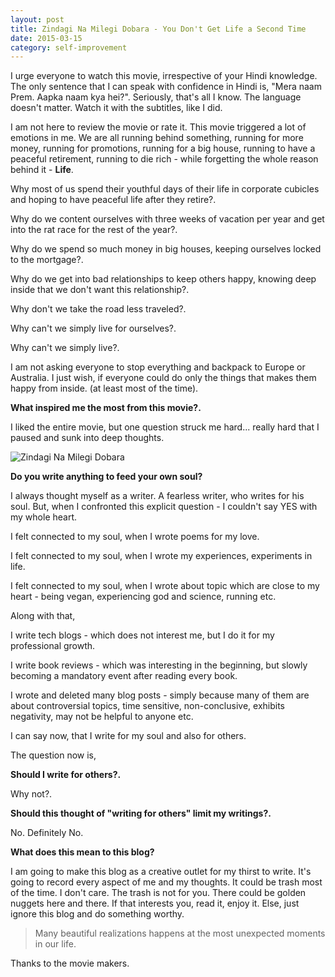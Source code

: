 ```yaml
---
layout: post
title: Zindagi Na Milegi Dobara - You Don't Get Life a Second Time
date: 2015-03-15
category: self-improvement
---
```


I urge everyone to watch this movie, irrespective of your Hindi knowledge. The only sentence that I can speak with confidence in Hindi is, "Mera naam Prem. Aapka naam kya hei?". Seriously, that's all I know. The language doesn't matter. Watch it with the subtitles, like I did.

I am not here to review the movie or rate it. This movie triggered a lot of emotions in me. We are all running behind something, running for more money, running for promotions, running for a big house, running to have a peaceful retirement, running to die rich - while forgetting the whole reason behind it - **Life**.

Why most of us spend their youthful days of their life in corporate cubicles and hoping to have peaceful life after they retire?.

Why do we content ourselves with three weeks of vacation per year and get into the rat race for the rest of the year?.

Why do we spend so much money in big houses, keeping ourselves locked to the mortgage?.

Why do we get into bad relationships to keep others happy, knowing deep inside that we don't want this relationship?.

Why don't we take the road less traveled?.

Why can't we simply live for ourselves?.

Why can't we simply live?.

I am not asking everyone to stop everything and backpack to Europe or Australia. I just wish, if everyone could do only the things that makes them happy from inside. (at least most of the time).

**What inspired me the most from this movie?.**

I liked the entire movie, but one question struck me hard... really hard that I paused and sunk into deep thoughts.

![Zindagi Na Milegi Dobara]({{site.img-path}}/zindagi-na-milegi-dobara-soul-question.jpg)  

**Do you write anything to feed your own soul?**

I always thought myself as a writer. A fearless writer, who writes for his soul. But, when I confronted this explicit question - I couldn't say YES with my whole heart.

I felt connected to my soul, when I wrote poems for my love.

I felt connected to my soul, when I wrote my experiences, experiments in life.

I felt connected to my soul, when I wrote about topic which are close to my heart - being vegan, experiencing god and science, running etc.

Along with that,

I write tech blogs - which does not interest me, but I do it for my professional growth.

I write book reviews - which was interesting in the beginning, but slowly becoming a mandatory event after reading every book.

I wrote and deleted many blog posts - simply because many of them are about controversial topics, time sensitive, non-conclusive, exhibits negativity, may not be helpful to anyone etc. 

I can say now, that I write for my soul and also for others.

The question now is,

**Should I write for others?.**

Why not?.

**Should this thought of "writing for others" limit my writings?.**

No. Definitely No.

**What does this mean to this blog?**

I am going to make this blog as a creative outlet for my thirst to write. It's going to record every aspect of me and my thoughts. It could be trash most of the time. I don't care.  The trash is not for you. There could be golden nuggets here and there. If that interests you, read it, enjoy it. Else, just ignore this blog and do something worthy.

> Many beautiful realizations happens at the most unexpected moments in our life.

Thanks to the movie makers.
